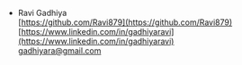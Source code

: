 - Ravi Gadhiya <br/>
[https://github.com/Ravi879](https://github.com/Ravi879) <br/>
[https://www.linkedin.com/in/gadhiyaravi](https://www.linkedin.com/in/gadhiyaravi) <br/>
[gadhiyara@gmail.com](mailto:gadhiyara@gmail.com)

